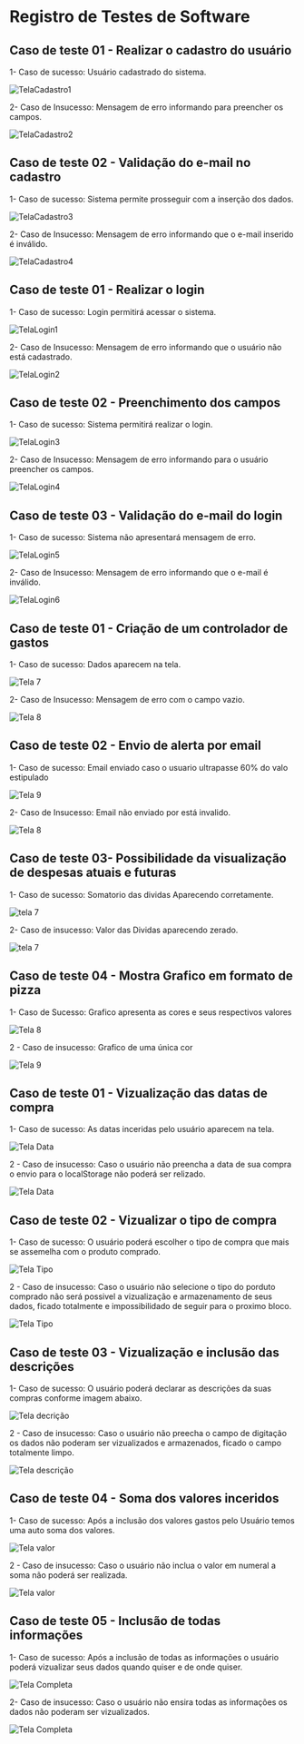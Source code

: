 # Registro de Testes de Software

## Caso de teste 01 - Realizar o cadastro do usuário

1- Caso de sucesso: Usuário cadastrado do sistema.

![TelaCadastro1](img/TesteCadastro1.png)

2- Caso de Insucesso: Mensagem de erro informando para preencher os campos.

![TelaCadastro2](img/TelaCadastro2.png)

## Caso de teste 02 - Validação do e-mail no cadastro

1- Caso de sucesso: Sistema permite prosseguir com a inserção dos dados.

![TelaCadastro3](img/TelaCadastro3.png)

2- Caso de Insucesso: Mensagem de erro informando que o e-mail inserido é inválido.

![TelaCadastro4](img/TesteCadastro4.png)

## Caso de teste 01 - Realizar o login

1- Caso de sucesso: Login permitirá acessar o sistema.

![TelaLogin1](img/TesteLogin1.png)

2- Caso de Insucesso: Mensagem de erro informando que o usuário não está cadastrado.

![TelaLogin2](img/TesteLogin2.png)

## Caso de teste 02 - Preenchimento dos campos

1- Caso de sucesso: Sistema permitirá realizar o login.

![TelaLogin3](img/TesteLogin3.png)

2- Caso de Insucesso: Mensagem de erro informando para o usuário preencher os campos.

![TelaLogin4](img/TesteLogin4.png)

## Caso de teste 03 - Validação do e-mail do login

1- Caso de sucesso: Sistema não apresentará mensagem de erro.

![TelaLogin5](img/TesteLogin5.png)

2- Caso de Insucesso: Mensagem de erro informando que o e-mail é inválido.

![TelaLogin6](img/TesteLogin6.png)

## Caso de teste 01 - Criação de um controlador de gastos

1- Caso de sucesso: Dados aparecem na tela.

![Tela 7](img/caso_de_sucesso_telaDeDespesas.png)

2- Caso de Insucesso: Mensagem de erro com o campo vazio.

![Tela 8](img/caso_de_insucesso_tela_de_despesas.png)

## Caso de teste 02 - Envio de alerta por email

1- Caso de sucesso: Email enviado caso o usuario ultrapasse 60% do valo estipulado

![Tela 9](img/caso_sucesso_email_enviado.png)

2- Caso de Insucesso: Email não enviado por está invalido.

![Tela 8](img/caso_de_insucesso_email%20.png)

## Caso de teste 03- Possibilidade da visualização de despesas atuais e futuras

1- Caso de sucesso: Somatorio das dividas Aparecendo corretamente.

![tela 7](img/caso%20sucesso%20teste03.png)

2- Caso de insucesso: Valor das Dividas aparecendo zerado.

![tela 7](img/caso%20insucesso%20teste%2003.png) 

## Caso de teste 04 - Mostra Grafico em formato de pizza 

1- Caso de Sucesso: Grafico apresenta as cores e seus respectivos valores

![Tela 8](img/caso_de_sucesso_grafico.png)

2 - Caso de insucesso:  Grafico de uma única cor

![Tela 9](img/caso%20de%20insucesso%20grafico.png)




## Caso de teste 01 - Vizualização das datas de compra

1- Caso de sucesso: As datas inceridas pelo usuário aparecem na tela.

![Tela Data](img/caso_de_sucesso_telaDeExtrato.jpg)

2 - Caso de insucesso:  Caso o usuário não preencha a data de sua compra o envio para o localStorage não poderá ser relizado.

![Tela Data](img/caso_de_insucesso_telaDeData.jpg)

## Caso de teste 02 - Vizualizar o tipo de compra

1- Caso de sucesso: O usuário poderá escolher o tipo de compra que mais se assemelha com o produto comprado.

![Tela Tipo](img/funcionalidade.tipo.jpg)

2 - Caso de insucesso:  Caso o usuário não selecione o tipo do porduto comprado não será possivel a vizualização e armazenamento de seus dados, ficado totalmente e impossibilidado de seguir para o proximo bloco. 

![Tela Tipo](img/caso_de_insucesso_telaDeTipo.jpg)

## Caso de teste 03 - Vizualização e inclusão das descrições

1- Caso de sucesso: O usuário poderá declarar as descrições da suas compras conforme imagem abaixo.

![Tela decrição](img/caso_de_sucesso_telaDeDescri%C3%A7%C3%A3o.jpg)

2 - Caso de insucesso:  Caso o usuário não preecha o campo de digitação os dados não poderam ser vizualizados e armazenados, ficado o campo totalmente limpo. 

![Tela descrição](img/funcionalidade.descri%C3%A7%C3%A3o.jpg)

## Caso de teste 04 - Soma dos valores inceridos

1- Caso de sucesso: Após a inclusão dos valores gastos pelo Usuário temos uma auto soma dos valores.

![Tela valor](img/caso_de_sucesso_telaDeValor.jpg)

2 - Caso de insucesso:  Caso o usuário não inclua o valor em numeral a soma não poderá ser realizada.

![Tela valor](img/caso_de_insucesso_telaDeValor.jpg)

## Caso de teste 05 - Inclusão de todas informações

1- Caso de sucesso: Após a inclusão de todas as informações o usuário poderá vizualizar seus dados quando quiser e de onde quiser.

![Tela Completa](img/funcionalidade.incuir.jpg)

2- Caso de insucesso: Caso o usuário não ensira todas as informações os dados não poderam ser vizualizados.

![Tela Completa](img/tela.extratos.jpg)